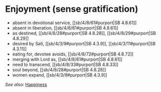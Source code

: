 # Enjoyment (sense gratification)

* absent in devotional service, [[sb/4/8/61#purport|SB 4.8.61]]
* absent in liberation, [[sb/4/8/61#purport|SB 4.8.61]]
* as destined, [[sb/4/8/28#purport|SB 4.8.28]], [[sb/4/8/29#purport|SB 4.8.29]]
* desired by Satī, [[sb/4/3/9#purport|SB 4.3.9]], [[sb/4/3/11#purport|SB 4.3.11]]
* eating for, devotee avoids, [[sb/4/8/72#purport|SB 4.8.72]]
* merging with Lord as, [[sb/4/8/61#purport|SB 4.8.61]]
* need to transcend, [[sb/4/8/33#purport|SB 4.8.33]]
* soul beyond, [[sb/4/8/28#purport|SB 4.8.28]]
* women expand, [[sb/4/3/9#purport|SB 4.3.9]]

*See also:* [Happiness](entries/happiness.md)
